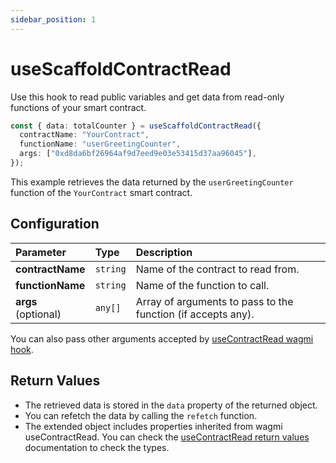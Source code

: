```yaml
---
sidebar_position: 1
---
```


# useScaffoldContractRead

Use this hook to read public variables and get data from read-only functions of your smart contract.

```ts
const { data: totalCounter } = useScaffoldContractRead({
  contractName: "YourContract",
  functionName: "userGreetingCounter",
  args: ["0xd8da6bf26964af9d7eed9e03e53415d37aa96045"],
});
```

This example retrieves the data returned by the `userGreetingCounter` function of the `YourContract` smart contract.

## Configuration

| Parameter           | Type     | Description                                                  |
| :------------------ | :------- | :----------------------------------------------------------- |
| **contractName**    | `string` | Name of the contract to read from.                           |
| **functionName**    | `string` | Name of the function to call.                                |
| **args** (optional) | `any[]`  | Array of arguments to pass to the function (if accepts any). |

You can also pass other arguments accepted by [useContractRead wagmi hook](https://wagmi.sh/react/hooks/useContractRead#configuration).

## Return Values

- The retrieved data is stored in the `data` property of the returned object.
- You can refetch the data by calling the `refetch` function.
- The extended object includes properties inherited from wagmi useContractRead. You can check the [useContractRead return values](https://wagmi.sh/react/hooks/useContractRead#return-value) documentation to check the types.
